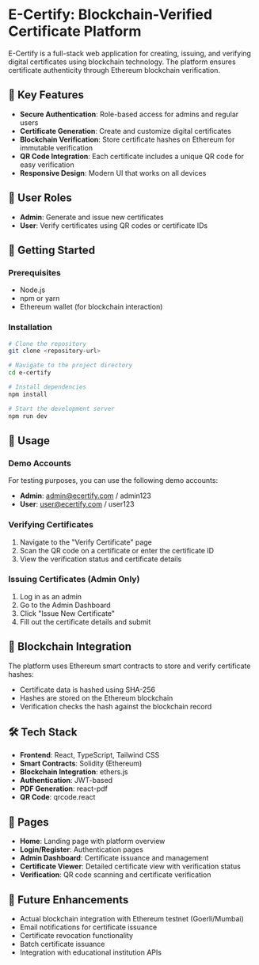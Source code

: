 # E-Certify: Blockchain-Verified Certificate Platform

E-Certify is a full-stack web application for creating, issuing, and verifying digital certificates using blockchain technology. The platform ensures certificate authenticity through Ethereum blockchain verification.

## 🔑 Key Features

- **Secure Authentication**: Role-based access for admins and regular users
- **Certificate Generation**: Create and customize digital certificates
- **Blockchain Verification**: Store certificate hashes on Ethereum for immutable verification
- **QR Code Integration**: Each certificate includes a unique QR code for easy verification
- **Responsive Design**: Modern UI that works on all devices

## 👥 User Roles

- **Admin**: Generate and issue new certificates
- **User**: Verify certificates using QR codes or certificate IDs

## 🚀 Getting Started

### Prerequisites

- Node.js
- npm or yarn
- Ethereum wallet (for blockchain interaction)

### Installation

```sh
# Clone the repository
git clone <repository-url>

# Navigate to the project directory
cd e-certify

# Install dependencies
npm install

# Start the development server
npm run dev
```

## 🔧 Usage

### Demo Accounts

For testing purposes, you can use the following demo accounts:

- **Admin**: admin@ecertify.com / admin123
- **User**: user@ecertify.com / user123

### Verifying Certificates

1. Navigate to the "Verify Certificate" page
2. Scan the QR code on a certificate or enter the certificate ID
3. View the verification status and certificate details

### Issuing Certificates (Admin Only)

1. Log in as an admin
2. Go to the Admin Dashboard
3. Click "Issue New Certificate"
4. Fill out the certificate details and submit

## 🔗 Blockchain Integration

The platform uses Ethereum smart contracts to store and verify certificate hashes:

- Certificate data is hashed using SHA-256
- Hashes are stored on the Ethereum blockchain
- Verification checks the hash against the blockchain record

## 🛠️ Tech Stack

- **Frontend**: React, TypeScript, Tailwind CSS
- **Smart Contracts**: Solidity (Ethereum)
- **Blockchain Integration**: ethers.js
- **Authentication**: JWT-based
- **PDF Generation**: react-pdf
- **QR Code**: qrcode.react

## 📱 Pages

- **Home**: Landing page with platform overview
- **Login/Register**: Authentication pages
- **Admin Dashboard**: Certificate issuance and management
- **Certificate Viewer**: Detailed certificate view with verification status
- **Verification**: QR code scanning and certificate verification

## 🧪 Future Enhancements

- Actual blockchain integration with Ethereum testnet (Goerli/Mumbai)
- Email notifications for certificate issuance
- Certificate revocation functionality
- Batch certificate issuance
- Integration with educational institution APIs
